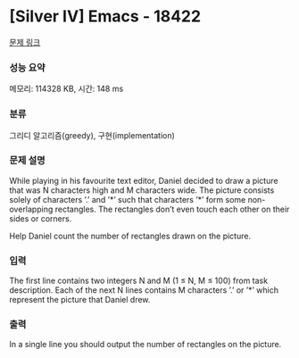 # [Silver IV] Emacs - 18422 

[문제 링크](https://www.acmicpc.net/problem/18422) 

### 성능 요약

메모리: 114328 KB, 시간: 148 ms

### 분류

그리디 알고리즘(greedy), 구현(implementation)

### 문제 설명

<p>While playing in his favourite text editor, Daniel decided to draw a picture that was N characters high and M characters wide. The picture consists solely of characters ’.’ and ’*’ such that characters ’*’ form some non-overlapping rectangles. The rectangles don’t even touch each other on their sides or corners.</p>

<p>Help Daniel count the number of rectangles drawn on the picture.</p>

### 입력 

 <p>The first line contains two integers N and M (1 ≤ N, M ≤ 100) from task description. Each of the next N lines contains M characters ’.’ or ’*’ which represent the picture that Daniel drew.</p>

### 출력 

 <p>In a single line you should output the number of rectangles on the picture.</p>

